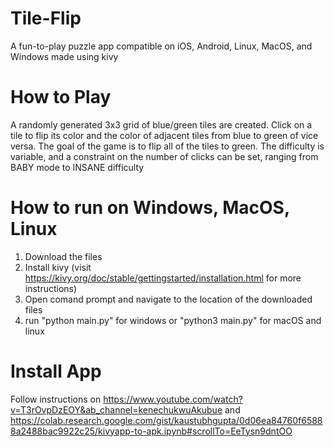# Tile-Flip
A fun-to-play puzzle app compatible on iOS, Android, Linux, MacOS, and Windows made using kivy

# How to Play
A randomly generated 3x3 grid of blue/green tiles are created. Click on a tile to flip its color and the color of adjacent tiles from blue to green of vice versa. The goal of the game is to flip all of the tiles to green. The difficulty is variable, and a constraint on the number of clicks can be set, ranging from BABY mode to INSANE difficulty 

# How to run on Windows, MacOS, Linux
1) Download the files
2) Install kivy (visit https://kivy.org/doc/stable/gettingstarted/installation.html for more instructions)
3) Open comand prompt and navigate to the location of the downloaded files
4) run "python main.py" for windows or "python3 main.py" for macOS and linux

# Install App
Follow instructions on https://www.youtube.com/watch?v=T3rOvpDzEOY&ab_channel=kenechukwuAkubue and https://colab.research.google.com/gist/kaustubhgupta/0d06ea84760f65888a2488bac9922c25/kivyapp-to-apk.ipynb#scrollTo=EeTysn9dntOO
